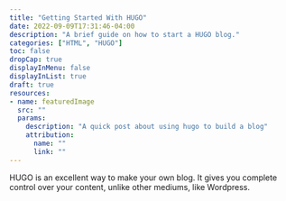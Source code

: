 ```yaml
---
title: "Getting Started With HUGO"
date: 2022-09-09T17:31:46-04:00
description: "A brief guide on how to start a HUGO blog."
categories: ["HTML", "HUGO"]
toc: false
dropCap: true
displayInMenu: false
displayInList: true
draft: true
resources:
- name: featuredImage
  src: ""
  params:
    description: "A quick post about using hugo to build a blog"
    attribution:
      name: ""
      link: ""
---
```


HUGO is an excellent way to make your own blog. It gives you complete control
over your content, unlike other mediums, like Wordpress.

